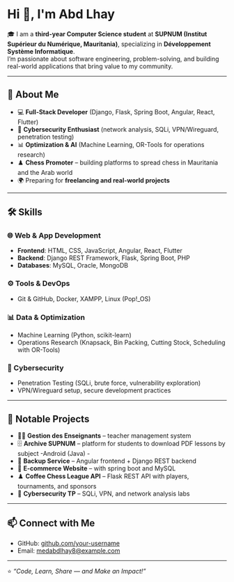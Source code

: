 # Hi 👋, I'm Abd Lhay  

🎓 I am a **third-year Computer Science student** at **SUPNUM (Institut Supérieur du Numérique, Mauritania)**, specializing in **Développement Système Informatique**.  
I’m passionate about software engineering, problem-solving, and building real-world applications that bring value to my community.  

---

## 🚀 About Me
- 💻 **Full-Stack Developer** (Django, Flask, Spring Boot, Angular, React, Flutter)  
- 🔐 **Cybersecurity Enthusiast** (network analysis, SQLi, VPN/Wireguard, penetration testing)  
- 📊 **Optimization & AI** (Machine Learning, OR-Tools for operations research)  
- ♟️ **Chess Promoter** – building platforms to spread chess in Mauritania and the Arab world  
- 🌍 Preparing for **freelancing and real-world projects**  

---

## 🛠️ Skills

### 🌐 Web & App Development
- **Frontend**: HTML, CSS, JavaScript, Angular, React, Flutter  
- **Backend**: Django REST Framework, Flask, Spring Boot, PHP  
- **Databases**: MySQL, Oracle, MongoDB  

### ⚙️ Tools & DevOps
- Git & GitHub, Docker, XAMPP, Linux (Pop!_OS)  

### 📊 Data & Optimization
- Machine Learning (Python, scikit-learn)  
- Operations Research (Knapsack, Bin Packing, Cutting Stock, Scheduling with OR-Tools)  

### 🔐 Cybersecurity
- Penetration Testing (SQLi, brute force, vulnerability exploration)  
- VPN/Wireguard setup, secure development practices  

---

## 📂 Notable Projects
- 👨‍🏫 **Gestion des Enseignants** – teacher management system  
- 🗄️ **Archive SUPNUM** – platform for students to download PDF lessons by subject -Android (Java)  - 
- 💾 **Backup Service** – Angular frontend + Django REST backend  
- 🛒 **E-commerce Website** – with spring boot and MySQL 
- ♟️ **Coffee Chess League API** – Flask REST API with players, tournaments, and sponsors  
- 🔐 **Cybersecurity TP** – SQLi, VPN, and network analysis labs  

---

## 📫 Connect with Me
- GitHub: [github.com/your-username](https://github.com/Abdelhay24)  
- Email: medabdlhay8@example.com  

---

⭐️ *“Code, Learn, Share — and Make an Impact!”*  

